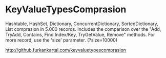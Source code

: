 # KeyValueTypesComprasion

Hashtable, HashSet, Dictionary, ConcurrentDictionary, SortedDictionary, List comprasion in 5.000 records. Includes the comparison over the "Add, TryAdd, Contains, Find Index/Key, TryGetValue, Remove" methods. For more record, use the 'size' parameter. (?size=10000)

http://github.furkankartal.com/keyvaluetypescomprasion
